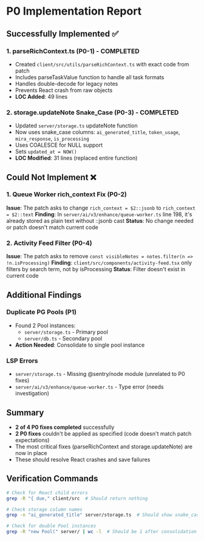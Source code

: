 # P0 Implementation Report

## Successfully Implemented ✅

### 1. parseRichContext.ts (P0-1) - COMPLETED
- Created `client/src/utils/parseRichContext.ts` with exact code from patch
- Includes parseTaskValue function to handle all task formats
- Handles double-decode for legacy notes
- Prevents React crash from raw objects
- **LOC Added**: 49 lines

### 2. storage.updateNote Snake_Case (P0-3) - COMPLETED  
- Updated `server/storage.ts` updateNote function
- Now uses snake_case columns: `ai_generated_title`, `token_usage`, `mira_response`, `is_processing`
- Uses COALESCE for NULL support
- Sets `updated_at = NOW()`
- **LOC Modified**: 31 lines (replaced entire function)

## Could Not Implement ❌

### 1. Queue Worker rich_context Fix (P0-2)
**Issue**: The patch asks to change `rich_context = $2::jsonb` to `rich_context = $2::text`
**Finding**: In `server/ai/v3/enhance/queue-worker.ts` line 198, it's already stored as plain text without ::jsonb cast
**Status**: No change needed or patch doesn't match current code

### 2. Activity Feed Filter (P0-4)
**Issue**: The patch asks to remove `const visibleNotes = notes.filter(n => !n.isProcessing)`
**Finding**: `client/src/components/activity-feed.tsx` only filters by search term, not by isProcessing
**Status**: Filter doesn't exist in current code

## Additional Findings

### Duplicate PG Pools (P1)
- Found 2 Pool instances:
  - `server/storage.ts` - Primary pool
  - `server/db.ts` - Secondary pool
- **Action Needed**: Consolidate to single pool instance

### LSP Errors
- `server/storage.ts` - Missing @sentry/node module (unrelated to P0 fixes)
- `server/ai/v3/enhance/queue-worker.ts` - Type error (needs investigation)

## Summary

- **2 of 4 P0 fixes completed** successfully
- **2 P0 fixes** couldn't be applied as specified (code doesn't match patch expectations)
- The most critical fixes (parseRichContext and storage.updateNote) are now in place
- These should resolve React crashes and save failures

## Verification Commands
```bash
# Check for React child errors
grep -R "{ due," client/src  # Should return nothing

# Check storage column names  
grep -n "ai_generated_title" server/storage.ts  # Should show snake_case

# Check for double Pool instances
grep -R "new Pool(" server/ | wc -l  # Should be 1 after consolidation
```